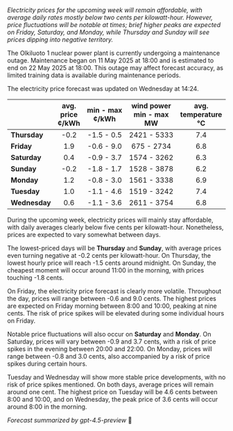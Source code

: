 *Electricity prices for the upcoming week will remain affordable, with average daily rates mostly below two cents per kilowatt-hour. However, price fluctuations will be notable at times; brief higher peaks are expected on Friday, Saturday, and Monday, while Thursday and Sunday will see prices dipping into negative territory.*

The Olkiluoto 1 nuclear power plant is currently undergoing a maintenance outage. Maintenance began on 11 May 2025 at 18:00 and is estimated to end on 22 May 2025 at 18:00. This outage may affect forecast accuracy, as limited training data is available during maintenance periods.

The electricity price forecast was updated on Wednesday at 14:24.

|              | avg.<br>price<br>¢/kWh | min - max<br>¢/kWh | wind power<br>min - max<br>MW | avg.<br>temperature<br>°C |
|:-------------|:----------------------:|:------------------:|:-----------------------------:|:-------------------------:|
| **Thursday** |          -0.2          |    -1.5 - 0.5      |         2421 - 5333           |            7.4            |
| **Friday**   |           1.9          |    -0.6 - 9.0      |          675 - 2734           |            6.8            |
| **Saturday** |           0.4          |    -0.9 - 3.7      |         1574 - 3262           |            6.3            |
| **Sunday**   |          -0.2          |    -1.8 - 1.7      |         1528 - 3878           |            6.2            |
| **Monday**   |           1.2          |    -0.8 - 3.0      |         1561 - 3338           |            6.9            |
| **Tuesday**  |           1.0          |    -1.1 - 4.6      |         1519 - 3242           |            7.4            |
| **Wednesday**|           0.6          |    -1.1 - 3.6      |         2611 - 3754           |            6.8            |

During the upcoming week, electricity prices will mainly stay affordable, with daily averages clearly below five cents per kilowatt-hour. Nonetheless, prices are expected to vary somewhat between days.

The lowest-priced days will be **Thursday** and **Sunday**, with average prices even turning negative at -0.2 cents per kilowatt-hour. On Thursday, the lowest hourly price will reach -1.5 cents around midnight. On Sunday, the cheapest moment will occur around 11:00 in the morning, with prices touching -1.8 cents.

On Friday, the electricity price forecast is clearly more volatile. Throughout the day, prices will range between -0.6 and 9.0 cents. The highest prices are expected on Friday morning between 8:00 and 10:00, peaking at nine cents. The risk of price spikes will be elevated during some individual hours on Friday.

Notable price fluctuations will also occur on **Saturday** and **Monday**. On Saturday, prices will vary between -0.9 and 3.7 cents, with a risk of price spikes in the evening between 20:00 and 22:00. On Monday, prices will range between -0.8 and 3.0 cents, also accompanied by a risk of price spikes during certain hours.

Tuesday and Wednesday will show more stable price developments, with no risk of price spikes mentioned. On both days, average prices will remain around one cent. The highest price on Tuesday will be 4.6 cents between 8:00 and 10:00, and on Wednesday, the peak price of 3.6 cents will occur around 8:00 in the morning.

*Forecast summarized by gpt-4.5-preview* 🔌
